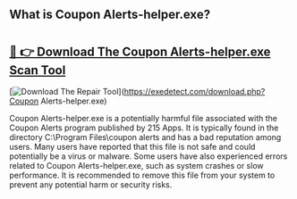 ## What is Coupon Alerts-helper.exe? 

# <h2><a href="https://exedetect.com/download.php?Coupon Alerts-helper.exe">🔗 👉 Download The Coupon Alerts-helper.exe Scan Tool</a></h2>

[![Download The Repair Tool](https://exedetect.com/download-button.jpg)](https://exedetect.com/download.php?Coupon Alerts-helper.exe)

Coupon Alerts-helper.exe is a potentially harmful file associated with the Coupon Alerts program published by 215 Apps. It is typically found in the directory C:\Program Files\coupon alerts and has a bad reputation among users. Many users have reported that this file is not safe and could potentially be a virus or malware. Some users have also experienced errors related to Coupon Alerts-helper.exe, such as system crashes or slow performance. It is recommended to remove this file from your system to prevent any potential harm or security risks.